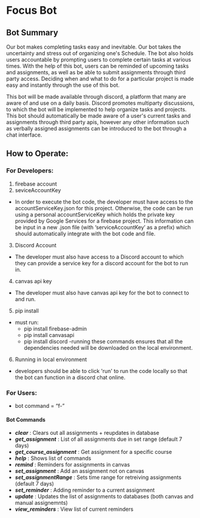 # Focus Bot
## Bot Summary
Our bot makes completing tasks easy and inevitable. Our bot takes the uncertainty and stress out of organizing one's Schedule. The bot also holds users accountable by prompting users to complete certain tasks at various times. With the help of this bot, users can be reminded of upcoming tasks and assignments, as well as be able to submit assignments through third party access. Deciding when and what to do for a particular project is made easy and instantly through the use of this bot.

This bot will be made available through discord, a platform that many are aware of and use on a daily basis. Discord promotes multiparty discussions, to which the bot will be implemented to help organize tasks and projects. This bot should automatically be made aware of a user's current tasks and assignments through third party apis, however any other information such as verbally assigned assignments can be introduced to the bot through a chat interface.

## How to Operate:
### For Developers: 
1. firebase account 
2. seviceAccountKey
- In order to execute the bot code, the developer must have access to the accountServiceKey.json for this project. Otherwise, the code can be run using a personal accountServiceKey which holds the private key provided by Google Services for a firebase project. This information can be input in a new .json file (with ‘serviceAccountKey’ as a prefix) which should automatically integrate with the bot code and file.
3. Discord Account	
- The developer must also have access to a Discord account to which they can provide a service key for a discord account for the bot to run in.
4. canvas api key
- The developer must also have canvas api key for the bot to connect to and run.
5. pip install
- must run: 
  - pip install firebase-admin 
  - pip install canvasapi 
  - pip install discord 
  -running these commands ensures that all the dependencies needed will be downloaded on the local environment.
6. Running in local environment  
- developers should be able to click 'run' to run the code locally so that the bot can function in a discord chat online.
### For Users:
- bot command = “f-”
#### Bot Commands

- **_clear_**   : Clears out all assignments + reupdates in database
- **_get_assignment_**   : List of all assignments due in set range (default 7 days)
- **_get_course_assignment_**   : Get assignment for a specific course
- **_help_**   : Shows list of commands
- **_remind_**   : Reminders for assignments in canvas
- **_set_assignment_**   : Add an assignment not on canvas
- **_set_assignmentRange_**   : Sets time range for retreiving assignments (default 7 days)
- **_set_reminder_**   : Adding reminder to a current assignment
- **_update_**   : Updates the list of assignments to databases (both canvas and manual assignemnts)
- **_view_reminders_**   : View list of current reminders
